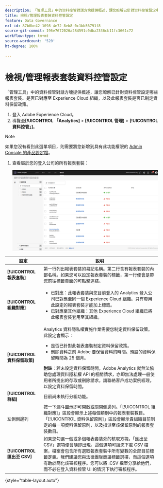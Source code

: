 ```yaml
---
description: 「管理工具」中的資料控管對話方塊提供概述，讓您瞭解已針對資料控管設定哪些報表套裝、是否已對應至 Experience Cloud 組織，以及此報表套裝是否已制定資料保留政策。
title: 檢視/管理報表套裝資料控管設定
feature: Data Governance
exl-id: 87b0be42-1098-4e72-8eb8-0c1bb56791f8
source-git-commit: 196e7672026a284591c0dba2336cb11fc3661c72
workflow-type: tm+mt
source-wordcount: '520'
ht-degree: 100%

---
```


# 檢視/管理報表套裝資料控管設定

「管理工具」中的資料控管對話方塊提供概述，讓您瞭解已針對資料控管設定哪些報表套裝、是否已對應至 Experience Cloud 組織，以及此報表套裝是否已制定資料保留政策。

1. 登入 Adobe Experience Cloud。
1. 導覽至&#x200B;**[!UICONTROL 「Analytics]** > **[!UICONTROL 管理]** > **[!UICONTROL 資料控管」]**。

>[!NOTE]
>
>如果您沒有看到此選單項目，則需要將您新增到具有此功能權限的 [Admin Console 的產品設定檔](https://experienceleague.adobe.com/docs/analytics/admin/admin-console/permissions/product-profile.html?lang=zh-Hant)。

1. 查看屬於您的登入公司的所有報表套裝：

   ![](assets/privacy_setup_an.png)

| 設定 | 說明 |
| --- | --- |
| **[!UICONTROL 報表套裝]** | 第一行列出報表套裝的易記名稱。第二行含有報表套裝的內部名稱。如果您可以設定報表套裝的標籤，第一行便會是帶您前往標籤頁面的可點擊連結。 |
| **[!UICONTROL 組織對應]** | <ul><li>已對應：此報表套裝與您目前登入的 Analytics 登入公司已對應至同一個 Experience Cloud 組織。只有套用此設定的報表套裝才能加上標籤。</li><li>已對應至其他組織：其他 Experience Cloud 組織已將此報表套裝套用至其組織。</li></ul> |
| **[!UICONTROL 資料保留政策]** | Analytics 資料隱私權實施作業需要您制定資料保留政策。此設定會顯示：<ul><li>是否已針對此報表套裝制定資料保留政策。</li><li>刪除資料之前 Adobe 要保留資料的時間。預設的資料保留時間為 25 個月。</li></ul>**附註**：若未設定資料保留時間，Adobe Analytics 就無法協助您處理資料隱私權 API 的相關請求，亦即無法處理一般使用者所提出的存取或刪除請求。請聯絡客戶成功案例經理，以設定資料保留時間。 |
| **[!UICONTROL 群組]** | 目前尚未執行分組功能。 |
| 左側側邊列 | 按一下漏斗圖示即可開啟或關閉側邊列。「[!UICONTROL 組織對應]」區段會顯示上述每個類別中的報表套裝數目。「[!UICONTROL 資料保留原則]」區段會顯示貴組織目前制定的每一項資料保留原則，以及指派至該保留原則的報表套裝數目。 |
| **[!UICONTROL 匯出至 CSV]** | 如果您勾選一個或多個報表套裝旁的核取方塊，「匯出至 CSV」選項便會隨即出現。這個選項可讓您下載 CSV 檔案，檔案會包含所有選取報表套裝中所有變數的全部目前標籤定義。我們建議您與法律團隊商議標籤選擇，而這個選項有助於簡化該審核程序。您可以將 .CSV 檔案分享給他們，而不必在登入資料控管 UI 的情況下執行審核程序。 |

{style=&quot;table-layout:auto&quot;}
